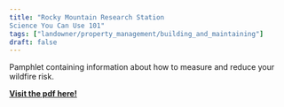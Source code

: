 ```yaml
---
title: "Rocky Mountain Research Station
Science You Can Use 101"
tags: ["landowner/property_management/building_and_maintaining"]
draft: false
---
```


Pamphlet containing information about how to measure and reduce your wildfire risk. 


[**Visit the pdf here!**](https://www.fs.usda.gov/rm/pubs_journals/rmrs/sycu/2024/sycu101_2024_wildfire_risk.pdf)

